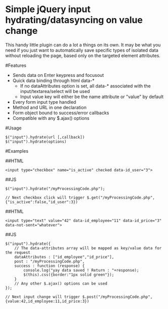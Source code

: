 # Simple jQuery input hydrating/datasyncing on value change
This handy little plugin can do a lot a things on its own. It may be what you need if you just want to automatically save specific types of isolated data without reloading the page, based only on the targeted element attributes.

#Features
- Sends data on Enter keypress and focusout
- Quick data binding through html data-*
  -  If no dataAttributes option is set, all data-* associated with the input/textarea/select will be used
  -  Input value key will either be the name attribute or "value" by default
- Every form input type handled
- Method and URL in one declaration
- Form object bound to success/error callbacks 
- Compatible with any $.ajax() options

#Usage
```
$("input").hydrate(url [,callback])
$("input").hydrate(options)
```

#Examples 

##HTML
```
<input type="checkbox" name="is_active" checked data-id_user="3">
```
##JS
```
$("input").hydrate("/myProcessingCode.php");

// Next checkbox click will trigger $.get("/myProcessingCode.php",{"is_active":false,"id_user":3})
```

##HTML
```
<input type="text" value="42" data-id_employee="11" data-id_price="3" data-not-sent="whatever">
```
##JS
```
$("input").hydrate({
    // The data-attributes array will be mapped as key/value data for the request
    dataAttributes : ["id_employee","id_price"],
    post : "/myProcessingCode.php",
    success : function (response) {
        console.log("yay data saved ! Return : "+response);
        $(this).css({border:"1px solid green"});
    }
    // Any other $.ajax() options can be used
});

// Next input change will trigger $.post("/myProcessingCode.php",{value:42,id_employee:11,id_price:3})
```
